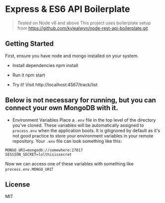 # Express & ES6 API Boilerplate
> Tested on Node v6 and above
> This project uses boilerplate setup from https://github.com/kylealwyn/node-rest-api-boilerplate.git

## Getting Started
First, ensure you have node and mongo installed on your system.

- Install dependencies
npm install

- Run it
npm start

- Try it!
Visit http://localhost:4567/track/list


## Below is not necessary for running, but you can connect your own MongoDB with it.
- Environment Variables
Place a `.env` file in the top level of the directory you've cloned. These variables will be automatically assigned to `process.env` when the application boots. It is gitignored by default as it's not good practice to store your environment variables in your remote repository.
Your `.env` file can look something like this:

```shell
MONGO_URI=mongodb://somewhere:27017
SESSION_SECRET=lolthisissecret
```

Now we can access one of these variables with something like `process.env.MONGO_URI`!


## License
MIT
